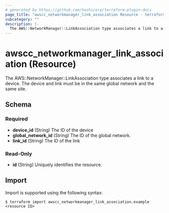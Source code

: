 ```yaml
---
# generated by https://github.com/hashicorp/terraform-plugin-docs
page_title: "awscc_networkmanager_link_association Resource - terraform-provider-awscc"
subcategory: ""
description: |-
  The AWS::NetworkManager::LinkAssociation type associates a link to a device. The device and link must be in the same global network and the same site.
---
```


# awscc_networkmanager_link_association (Resource)

The AWS::NetworkManager::LinkAssociation type associates a link to a device. The device and link must be in the same global network and the same site.



<!-- schema generated by tfplugindocs -->
## Schema

### Required

- **device_id** (String) The ID of the device
- **global_network_id** (String) The ID of the global network.
- **link_id** (String) The ID of the link

### Read-Only

- **id** (String) Uniquely identifies the resource.

## Import

Import is supported using the following syntax:

```shell
$ terraform import awscc_networkmanager_link_association.example <resource ID>
```
